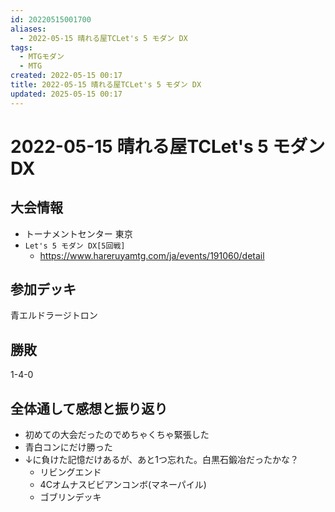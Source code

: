 ```yaml
---
id: 20220515001700
aliases:
  - 2022-05-15 晴れる屋TCLet's 5 モダン DX
tags:
  - MTGモダン
  - MTG
created: 2022-05-15 00:17
title: 2022-05-15 晴れる屋TCLet's 5 モダン DX
updated: 2025-05-15 00:17
---
```


# 2022-05-15 晴れる屋TCLet's 5 モダン DX

## 大会情報

- トーナメントセンター 東京
- `Let's 5 モダン DX[5回戦]`
    - https://www.hareruyamtg.com/ja/events/191060/detail

## 参加デッキ

青エルドラージトロン

## 勝敗
1-4-0

## 全体通して感想と振り返り

- 初めての大会だったのでめちゃくちゃ緊張した
- 青白コンにだけ勝った
- ↓に負けた記憶だけあるが、あと1つ忘れた。白黒石鍛冶だったかな？
    - リビングエンド
    - 4Cオムナスビビアンコンボ(マネーパイル)
    - ゴブリンデッキ
